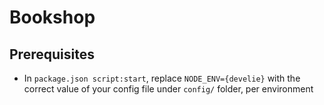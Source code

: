# Bookshop


## Prerequisites

- In `package.json script:start`, replace `NODE_ENV={develie}` with the correct value of your config file under `config/` folder, per environment